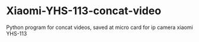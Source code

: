 # Xiaomi-YHS-113-concat-video
Python program for concat videos, saved at micro card for ip camera xiaomi YHS-113
